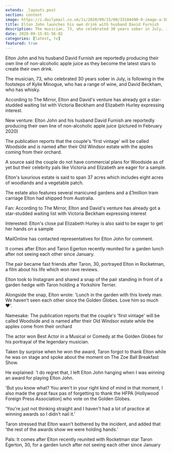 ```yaml
---
extends: _layouts.post
section: content
image: https://i.dailymail.co.uk/1s/2020/09/15/00/33184490-0-image-a-38_1600127085462.jpg 
title: Elton John launches his own drink with husband David Furnish 
description: The musician, 73, who celebrated 30 years sober in July, is following in the footsteps of Kylie Minogue, who has a range of wine, and David Beckham, who has whiskey. 
date: 2020-09-15-01-56-02 
categories: [latest, tv] 
featured: true 
--- 
```

Elton John and his husband David Furnish are reportedly producing their own line of non-alcoholic apple juice as they become the latest stars to create their own drink. 

The musician, 73, who celebrated 30 years sober in July, is following in the footsteps of Kylie Minogue, who has a range of wine, and David Beckham, who has whisky.

According to The Mirror, Elton and David's venture has already got a star-studded waiting list with Victoria Beckham and Elizabeth Hurley expressing interest.

New venture: Elton John and his husband David Furnish are reportedly producing their own line of non-alcoholic apple juice (pictured in February 2020) 

The publication reports that the couple's 'first vintage' will be called Woodside and is named after their Old Windsor estate with the apples coming from their orchard.

A source said the couple do not have commercial plans for Woodside as of yet but their celebrity pals like Victoria and Elizabeth are eager for a sample.

Elton's luxurious estate is said to span 37 acres which includes eight acres of woodlands and a vegetable patch.

The estate also features several manicured gardens and a £1million tram carriage Elton had shipped from Australia. 

Fan: According to The Mirror, Elton and David's venture has already got a star-studded waiting list with Victoria Beckham expressing interest

Interested: Elton's close pal Elizabeth Hurley is also said to be eager to get her hands on a sample

MailOnline has contacted representatives for Elton John for comment. 

It comes after Elton and Taron Egerton recently reunited for a garden lunch after not seeing each other since January.

The pair became fast friends after Taron, 30, portrayed Elton in Rocketman, a film about his life which won rave reviews.

Elton took to Instagram and shared a snap of the pair standing in front of a garden hedge with Taron holding a Yorkshire Terrier.

Alongside the snap, Elton wrote: 'Lunch in the garden with this lovely man. We haven’t seen each other since the Golden Globes. Love him so much ❤️'. 

Namesake: The publication reports that the couple's 'first vintage' will be called Woodside and is named after their Old Windsor estate while the apples come from their orchard

The actor won Best Actor in a Musical or Comedy at the Golden Globes for his portrayal of the legendary musician.

Taken by surprise when he won the award, Taron forgot to thank Elton while he was on stage and spoke about the moment on The Zoe Ball Breakfast Show.

He explained: 'I do regret that, I left Elton John hanging when I was winning an award for playing Elton John.

'But you know what? You aren't in your right kind of mind in that moment, I also made the great faux pas of forgetting to thank the HFPA [Hollywood Foreign Press Association] who vote on the Golden Globes.

'You're just not thinking straight and I haven't had a lot of practice at winning awards so I didn't nail it.'

Taron stressed that Elton wasn't bothered by the incident, and added that 'the rest of the awards show we were holding hands.'

Pals: It comes after Elton recently reunited with Rocketman star Taron Egerton, 30, for a garden lunch after not seeing each other since January

